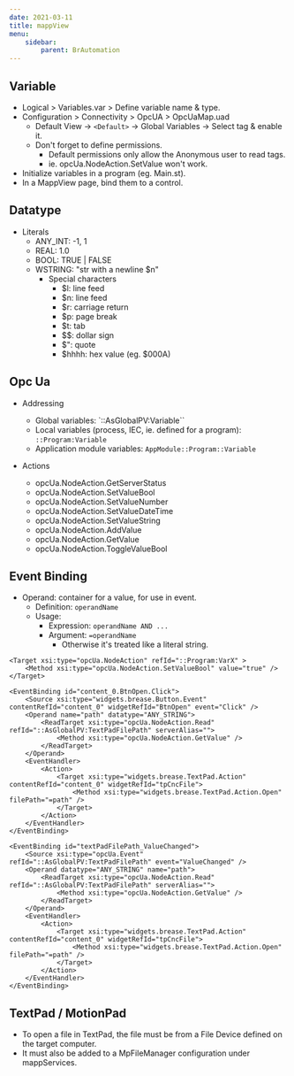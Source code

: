 ```yaml
---
date: 2021-03-11
title: mappView
menu:
    sidebar:
        parent: BrAutomation
---
```



## Variable
- Logical > Variables.var > Define variable name & type.
- Configuration > Connectivity > OpcUA > OpcUaMap.uad
    + Default View -> `<Default>` -> Global Variables -> Select tag & enable it.
    + Don't forget to define permissions.
        - Default permissions only allow the Anonymous user to read tags.
        - ie. opcUa.NodeAction.SetValue won't work.
- Initialize variables in a program (eg. Main.st).
- In a MappView page, bind them to a control. 


## Datatype
- Literals
    - ANY_INT: -1, 1
    - REAL: 1.0
    - BOOL: TRUE | FALSE
    - WSTRING: "str with a newline $n"
        + Special characters
            - $l: line feed
            - $n: line feed
            - $r: carriage return
            - $p: page break
            - $t: tab
            - $$: dollar sign
            - $": quote
            - $hhhh: hex value (eg. $000A)



## Opc Ua
- Addressing
    + Global variables: `::AsGlobalPV:Variable``
    + Local variables (process, IEC, ie. defined for a program): `::Program:Variable`
    + Application module variables: `AppModule::Program::Variable`

- Actions
    + opcUa.NodeAction.GetServerStatus
    + opcUa.NodeAction.SetValueBool
    + opcUa.NodeAction.SetValueNumber
    + opcUa.NodeAction.SetValueDateTime
    + opcUa.NodeAction.SetValueString
    + opcUa.NodeAction.AddValue
    + opcUa.NodeAction.GetValue
    + opcUa.NodeAction.ToggleValueBool


## Event Binding
- Operand: container for a value, for use in event.
    + Definition: `operandName`
    + Usage: 
        + Expression: `operandName AND ...`
        + Argument: `=operandName`
            * Otherwise it's treated like a literal string.

```
<Target xsi:type="opcUa.NodeAction" refId="::Program:VarX" >
    <Method xsi:type="opcUa.NodeAction.SetValueBool" value="true" />
</Target>
```



```
<EventBinding id="content_0.BtnOpen.Click">
    <Source xsi:type="widgets.brease.Button.Event" contentRefId="content_0" widgetRefId="BtnOpen" event="Click" />
    <Operand name="path" datatype="ANY_STRING">
        <ReadTarget xsi:type="opcUa.NodeAction.Read" refId="::AsGlobalPV:TextPadFilePath" serverAlias="">
            <Method xsi:type="opcUa.NodeAction.GetValue" />
        </ReadTarget>
    </Operand>
    <EventHandler>
        <Action>
            <Target xsi:type="widgets.brease.TextPad.Action" contentRefId="content_0" widgetRefId="tpCncFile">
                <Method xsi:type="widgets.brease.TextPad.Action.Open" filePath="=path" />
            </Target>
        </Action>
    </EventHandler>
</EventBinding>
```


```
<EventBinding id="textPadFilePath_ValueChanged">
    <Source xsi:type="opcUa.Event" refId="::AsGlobalPV:TextPadFilePath" event="ValueChanged" />
    <Operand datatype="ANY_STRING" name="path">
        <ReadTarget xsi:type="opcUa.NodeAction.Read" refId="::AsGlobalPV:TextPadFilePath" serverAlias="">
            <Method xsi:type="opcUa.NodeAction.GetValue" />
        </ReadTarget>
    </Operand>
    <EventHandler>
        <Action>
            <Target xsi:type="widgets.brease.TextPad.Action" contentRefId="content_0" widgetRefId="tpCncFile">
                <Method xsi:type="widgets.brease.TextPad.Action.Open" filePath="=path" />
            </Target>
        </Action>
    </EventHandler>
</EventBinding>
```


## TextPad / MotionPad
- To open a file in TextPad, the file must be from a File Device defined on the target computer.
- It must also be added to a MpFileManager configuration under mappServices.